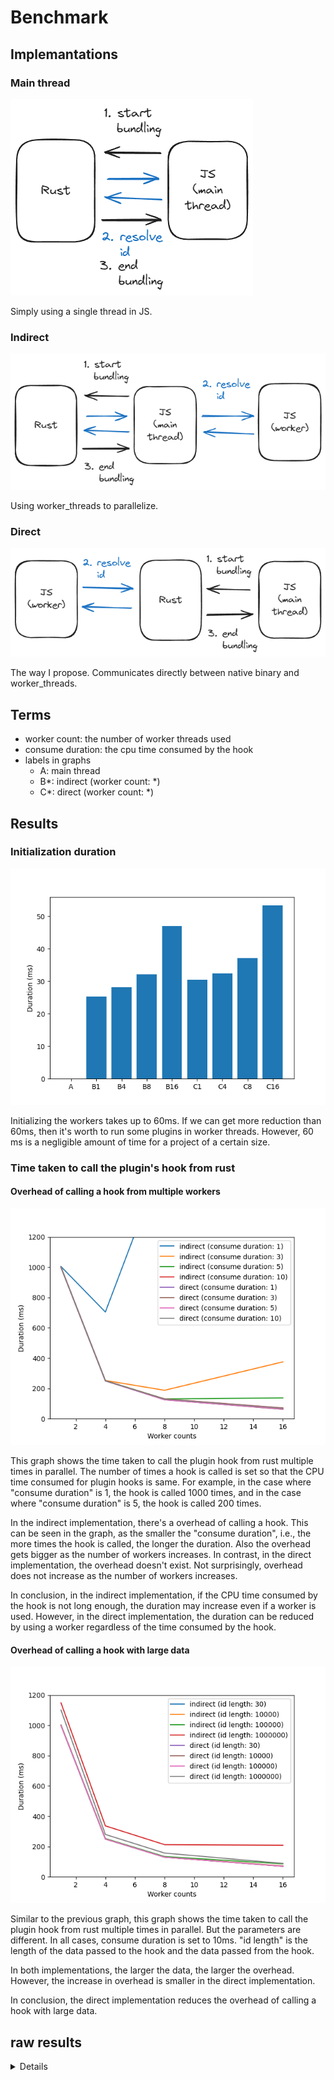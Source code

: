 # Benchmark

## Implemantations
### Main thread
![](./bench_results/diagrams/main_thread.png)

Simply using a single thread in JS.

### Indirect
![](./bench_results/diagrams/indirect.png)

Using worker_threads to parallelize.

### Direct
![](./bench_results/diagrams/direct.png)

The way I propose. Communicates directly between native binary and worker_threads.

## Terms

- worker count: the number of worker threads used
- consume duration: the cpu time consumed by the hook
- labels in graphs
  - A: main thread
  - B*: indirect (worker count: *)
  - C*: direct (worker count: *)

## Results

### Initialization duration
![](./bench_results/output/init.png)

Initializing the workers takes up to 60ms. If we can get more reduction than 60ms, then it's worth to run some plugins in worker threads. However, 60 ms is a negligible amount of time for a project of a certain size.

### Time taken to call the plugin's hook from rust
#### Overhead of calling a hook from multiple workers
![](./bench_results/output/run1.png)

This graph shows the time taken to call the plugin hook from rust multiple times in parallel. The number of times a hook is called is set so that the CPU time consumed for plugin hooks is same. For example, in the case where "consume duration" is 1, the hook is called 1000 times, and in the case where "consume duration" is 5, the hook is called 200 times.

In the indirect implementation, there's a overhead of calling a hook. This can be seen in the graph, as the smaller the "consume duration", i.e., the more times the hook is called, the longer the duration. Also the overhead gets bigger as the number of workers increases.
In contrast, in the direct implementation, the overhead doesn't exist. Not surprisingly, overhead does not increase as the number of workers increases.

In conclusion, in the indirect implementation, if the CPU time consumed by the hook is not long enough, the duration may increase even if a worker is used. However, in the direct implementation, the duration can be reduced by using a worker regardless of the time consumed by the hook.

#### Overhead of calling a hook with large data
![](./bench_results/output/run2.png)

Similar to the previous graph, this graph shows the time taken to call the plugin hook from rust multiple times in parallel. But the parameters are different. In all cases, consume duration is set to 10ms. "id length" is the length of the data passed to the hook and the data passed from the hook.

In both implementations, the larger the data, the larger the overhead. However, the increase in overhead is smaller in the direct implementation.

In conclusion, the direct implementation reduces the overhead of calling a hook with large data.

## raw results

<details>

```
initialize:
  main thread: 0.012ms
  indirect (worker count: 1): 25.351ms
  indirect (worker count: 4): 28.181ms
  indirect (worker count: 8): 32.109ms
  indirect (worker count: 16): 47.013ms
  direct (worker count: 1): 30.457ms
  direct (worker count: 4): 32.395ms
  direct (worker count: 8): 37.080ms
  direct (worker count: 16): 53.334ms
run (consumeDuration: 1, count: 1000, idLength: 30):
  main: 999.928ms
  indirect (worker count: 1): 1004.372ms
  indirect (worker count: 4): 704.273ms
  indirect (worker count: 8): 1737.580ms
  indirect (worker count: 16): 4358.620ms
  direct (worker count: 1): 1000.195ms
  direct (worker count: 4): 249.977ms
  direct (worker count: 8): 125.079ms
  direct (worker count: 16): 62.978ms
run (consumeDuration: 3, count: 333, idLength: 30):
  main: 999.009ms
  indirect (worker count: 1): 999.165ms
  indirect (worker count: 4): 252.673ms
  indirect (worker count: 8): 187.974ms
  indirect (worker count: 16): 375.481ms
  direct (worker count: 1): 998.969ms
  direct (worker count: 4): 251.976ms
  direct (worker count: 8): 125.977ms
  direct (worker count: 16): 62.977ms
run (consumeDuration: 5, count: 200, idLength: 30):
  main: 1000.068ms
  indirect (worker count: 1): 999.963ms
  indirect (worker count: 4): 251.265ms
  indirect (worker count: 8): 131.172ms
  indirect (worker count: 16): 137.273ms
  direct (worker count: 1): 1000.039ms
  direct (worker count: 4): 249.979ms
  direct (worker count: 8): 124.980ms
  direct (worker count: 16): 64.982ms
run (consumeDuration: 10, count: 100, idLength: 30):
  main: 999.922ms
  indirect (worker count: 1): 1000.069ms
  indirect (worker count: 4): 249.981ms
  indirect (worker count: 8): 130.881ms
  indirect (worker count: 16): 71.374ms
  direct (worker count: 1): 999.979ms
  direct (worker count: 4): 249.980ms
  direct (worker count: 8): 129.981ms
  direct (worker count: 16): 69.975ms
run (consumeDuration: 10, count: 100, idLength: 10000):
  main: 999.954ms
  indirect (worker count: 1): 999.939ms
  indirect (worker count: 4): 249.981ms
  indirect (worker count: 8): 130.968ms
  indirect (worker count: 16): 72.181ms
  direct (worker count: 1): 999.973ms
  direct (worker count: 4): 249.979ms
  direct (worker count: 8): 129.967ms
  direct (worker count: 16): 69.976ms
run (consumeDuration: 10, count: 100, idLength: 100000):
  main: 1000.617ms
  indirect (worker count: 1): 1002.145ms
  indirect (worker count: 4): 253.245ms
  indirect (worker count: 8): 134.376ms
  indirect (worker count: 16): 86.170ms
  direct (worker count: 1): 999.959ms
  direct (worker count: 4): 250.166ms
  direct (worker count: 8): 130.082ms
  direct (worker count: 16): 70.083ms
run (consumeDuration: 10, count: 100, idLength: 1000000):
  main: 1071.537ms
  indirect (worker count: 1): 1148.172ms
  indirect (worker count: 4): 336.675ms
  indirect (worker count: 8): 212.726ms
  indirect (worker count: 16): 208.795ms
  direct (worker count: 1): 1100.431ms
  direct (worker count: 4): 280.206ms
  direct (worker count: 8): 157.280ms
  direct (worker count: 16): 88.989ms
```

</details>
